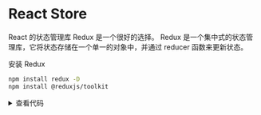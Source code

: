 # React Store

React 的状态管理库 Redux 是一个很好的选择。
Redux 是一个集中式的状态管理库，它将状态存储在一个单一的对象中，并通过 reducer 函数来更新状态。

安装 Redux

```Bash
npm install redux -D
npm install @reduxjs/toolkit
```

<details>
<summary>查看代码</summary>

## React 配置 Redux

React 配置 Redux 的过程可以分为以下几个步骤：

1. 安装 Redux 相关依赖

   ```Bash
   npm install redux react-redux redux-thunk -D
   npm install @reduxjs/toolkit
   ```

2. 创建 Redux state

   ```Javascript
   import { createSlice } from "@reduxjs/toolkit";


    /*
    * Reducer 想想成为一个盒子，盒子里面有很多的对象，每个对象都有自己的状态，
    * 这些对象需要修改更新状态，reducer就去负责写修改状态的逻辑。
    * 搞这么复杂就是为了防止状态不能被修改，只能通过reducer去修改状态。
    * 目录结构推荐是在 store>modules>counterSlice.js
    */
   const counterSlice = createSlice({
     name: "global",
     //初始化状态
     initialState: {
       count: 0,
     },
     //修改状态方法
     reducers: {
       increment(state) {
         state.count += 1;
       },
       decrement(state) {
         state.count -= 1;
       },
       upload(state, action){
         //传入参数
         state.count = action.payload;
       }
     },
   });

   //解构出 action
   const { increment, decrement } = counterSlice.actions;

   //获取reducer
   const counterReducer = counterSlice.reducer;

   //按需导出
   export {increment, decrement, upload}
   //默认导出
   export default counterReducer;
   ```

3. 创建 Redux Store

   ```Javascript
   import { configureStore } from "@reduxjs/toolkit";
   import counterReducer from "./counterSlice";

   /*
    * Store 想像成一个仓库，仓库存储很多盒子，我们可以在仓库中找到对应盒子
    * 仓库就是管理对应盒子的地方，仓库中拿取盒子，盒子去修改状态。
    * 目录结构推荐是在 store>index.js
    */

   const store = configureStore({
     reducer: {
       global: counterReducer,
     },
   });

   export default store;
   ```

4. 创建 Redux Provider

   ```Javascript
   import React from "react";
   import { Provider } from "react-redux";
   import store from "./store";

   //在`根组件`中使用Provider包裹，可以使Store的状态变为响应式！

   const App = () => {
     return (
       <Provider store={store}>
         <Counter />
       </Provider>
     );
   };

   export default App;
   ```

5. 组件使用 Redux Store

   ```Javascript
   import React, { useState } from "react";
   import { useSelector, useDispatch } from "react-redux";
   import { increment, decrement } from "./store/modules/counter";//拿取修改状态的函数

   const Counter = () => {
     const count = useSelector((state) => state.global.count);//拿取状态，state是所有的状态，第二个是仓库里面存放的盒子时 `键命`，第三个就是你存储的变量了。

    //通过useSelector可以拿到状态，useDispatch可以触发修改状态的函数。
     const dispatch = useDispatch();

     const handleIncrement = () => {
       dispatch(increment());
     };

     const handleDecrement = () => {
       dispatch(decrement());
     };
      const uploadvalue = () => {
      //不能直接顶层调用，需要在useEffect中调用，会导致丢失响应式
       dispatch(upload(100));
      };

      useEffect(() => {
        //useEffect 必须在组件渲染完后执行，留空是更新的时候执行，会导致重复执行
       uploadvalue();
      }, []);



     return (
       <div>
         <h1>{count}</h1>
         <button onClick={handleIncrement}>Increment</button>
         <button onClick={handleDecrement}>Decrement</button>
       </div>
     );
   };

   export default Counter;
   ```

   在组件中，我们通过 `useSelector` 选择 Redux Store 中的 `count` 状态，并通过 `useDispatch` 获取 Redux Store 的 `dispatch` 方法。

   我们可以点击按钮来触发 Redux Store 的 action 函数，来更新状态。

</details>
